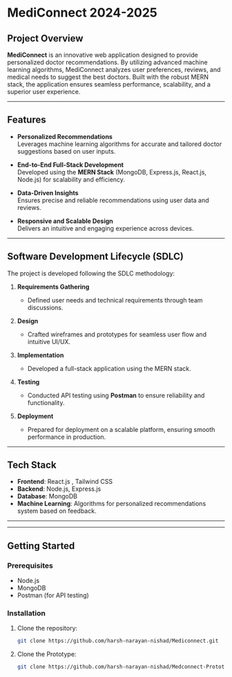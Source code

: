 # MediConnect 2024-2025  

## Project Overview  
**MediConnect** is an innovative web application designed to provide personalized doctor recommendations. By utilizing advanced machine learning algorithms, MediConnect analyzes user preferences, reviews, and medical needs to suggest the best doctors. Built with the robust MERN stack, the application ensures seamless performance, scalability, and a superior user experience.  

---

## Features  
- **Personalized Recommendations**  
  Leverages machine learning algorithms for accurate and tailored doctor suggestions based on user inputs.  

- **End-to-End Full-Stack Development**  
  Developed using the **MERN Stack** (MongoDB, Express.js, React.js, Node.js) for scalability and efficiency.  

- **Data-Driven Insights**  
  Ensures precise and reliable recommendations using user data and reviews.  

- **Responsive and Scalable Design**  
  Delivers an intuitive and engaging experience across devices.  

---

## Software Development Lifecycle (SDLC)  
The project is developed following the SDLC methodology:  

1. **Requirements Gathering**  
   - Defined user needs and technical requirements through team discussions.  

2. **Design**  
   - Crafted wireframes and prototypes for seamless user flow and intuitive UI/UX.  

3. **Implementation**  
   - Developed a full-stack application using the MERN stack.  

4. **Testing**  
   - Conducted API testing using **Postman** to ensure reliability and functionality.  

5. **Deployment**  
   - Prepared for deployment on a scalable platform, ensuring smooth performance in production.  

---

## Tech Stack  
- **Frontend**: React.js , Tailwind CSS
- **Backend**: Node.js, Express.js  
- **Database**: MongoDB  
- **Machine Learning**: Algorithms for personalized recommendations system based on feedback.  

---

---

## Getting Started  

### Prerequisites  
- Node.js  
- MongoDB  
- Postman (for API testing)  

### Installation  
1. Clone the repository:  
   ```bash  
   git clone https://github.com/harsh-narayan-nishad/Mediconnect.git
2. Clone the Prototype:  
   ```bash  
   git clone https://github.com/harsh-narayan-nishad/Medconnect-Prototype.git  
